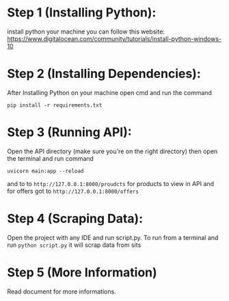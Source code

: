 # Step 1 (Installing Python):
install python your machine you can follow this website: https://www.digitalocean.com/community/tutorials/install-python-windows-10

# Step 2 (Installing Dependencies):
After Installing Python on your machine open cmd and run the command

`pip install -r requirements.txt`

# Step 3 (Running API):

Open the API directory (make sure you're on the right directory) then open the terminal and run command

`uvicorn main:app --reload`

and to to `http://127.0.0.1:8000/proudcts` for products to view in API and for offers got to `http://127.0.0.1:8000/offers`

# Step 4 (Scraping Data):

Open the project with any IDE and run script.py. To run from a terminal and run `python script.py` it will scrap data from sits

# Step 5 (More Information)

Read document for more informations.